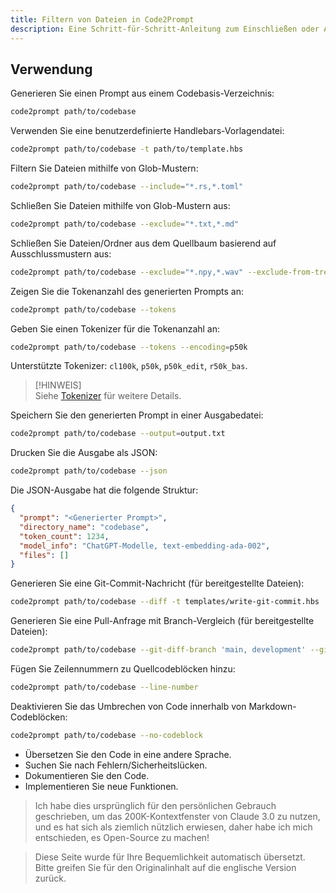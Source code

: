 ```yaml
---
title: Filtern von Dateien in Code2Prompt
description: Eine Schritt-für-Schritt-Anleitung zum Einschließen oder Ausschließen von Dateien mithilfe verschiedener Filtermethoden.
---
```



## Verwendung

Generieren Sie einen Prompt aus einem Codebasis-Verzeichnis:

```sh
code2prompt path/to/codebase
```

Verwenden Sie eine benutzerdefinierte Handlebars-Vorlagendatei:

```sh
code2prompt path/to/codebase -t path/to/template.hbs
```

Filtern Sie Dateien mithilfe von Glob-Mustern:

```sh
code2prompt path/to/codebase --include="*.rs,*.toml"
```

Schließen Sie Dateien mithilfe von Glob-Mustern aus:

```sh
code2prompt path/to/codebase --exclude="*.txt,*.md"
```

Schließen Sie Dateien/Ordner aus dem Quellbaum basierend auf Ausschlussmustern aus:

```sh
code2prompt path/to/codebase --exclude="*.npy,*.wav" --exclude-from-tree
```

Zeigen Sie die Tokenanzahl des generierten Prompts an:

```sh
code2prompt path/to/codebase --tokens
```

Geben Sie einen Tokenizer für die Tokenanzahl an:

```sh
code2prompt path/to/codebase --tokens --encoding=p50k
```

Unterstützte Tokenizer: `cl100k`, `p50k`, `p50k_edit`, `r50k_bas`.
> [!HINWEIS]  
> Siehe [Tokenizer](#tokenizers) für weitere Details.

Speichern Sie den generierten Prompt in einer Ausgabedatei:

```sh
code2prompt path/to/codebase --output=output.txt
```

Drucken Sie die Ausgabe als JSON:

```sh
code2prompt path/to/codebase --json
```

Die JSON-Ausgabe hat die folgende Struktur:

```json
{
  "prompt": "<Generierter Prompt>", 
  "directory_name": "codebase",
  "token_count": 1234,
  "model_info": "ChatGPT-Modelle, text-embedding-ada-002",
  "files": []
}
```

Generieren Sie eine Git-Commit-Nachricht (für bereitgestellte Dateien):

```sh
code2prompt path/to/codebase --diff -t templates/write-git-commit.hbs
```

Generieren Sie eine Pull-Anfrage mit Branch-Vergleich (für bereitgestellte Dateien):

```sh
code2prompt path/to/codebase --git-diff-branch 'main, development' --git-log-branch 'main, development' -t templates/write-github-pull-request.hbs
```

Fügen Sie Zeilennummern zu Quellcodeblöcken hinzu:

```sh
code2prompt path/to/codebase --line-number
```

Deaktivieren Sie das Umbrechen von Code innerhalb von Markdown-Codeblöcken:

```sh
code2prompt path/to/codebase --no-codeblock
```

- Übersetzen Sie den Code in eine andere Sprache.
- Suchen Sie nach Fehlern/Sicherheitslücken.
- Dokumentieren Sie den Code.
- Implementieren Sie neue Funktionen.

> Ich habe dies ursprünglich für den persönlichen Gebrauch geschrieben, um das 200K-Kontextfenster von Claude 3.0 zu nutzen, und es hat sich als ziemlich nützlich erwiesen, daher habe ich mich entschieden, es Open-Source zu machen!

> Diese Seite wurde für Ihre Bequemlichkeit automatisch übersetzt. Bitte greifen Sie für den Originalinhalt auf die englische Version zurück.

